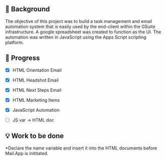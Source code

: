 


## :thought_balloon: Background 
The objective of this project was to build a task management and email automation system that is easily used by the end-client within the GSuite infrastructure. A google spreadsheet was created to function as the UI. The automation was written in JavaScript using the Apps Script scripting platform.



## :wrench: Progress
- [x] HTML Orientation Email 
- [x] HTML Headshot Email
- [x] HTML Next Steps Email
- [x] HTML Marketing Items
- [x] JavaScript Automation
- [ ] JS var -> HTML doc


## :bulb: Work to be done
*Declare the name variable and insert it into the HTML documents before Mail.App is inititated. 